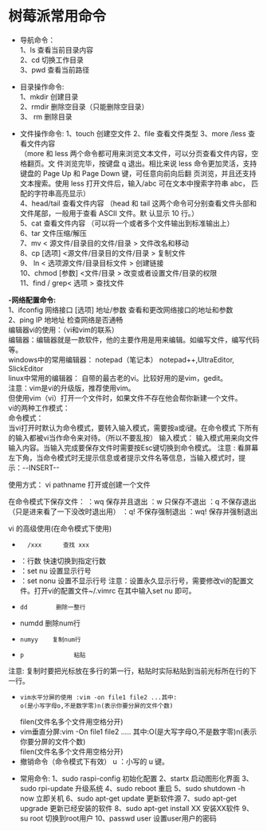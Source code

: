 # 树莓派常用命令
 
- 导航命令：  
 1、ls   查看当前目录内容  
 2、cd   <name>   切换工作目录   
 3、pwd  查看当前路径  
- 目录操作命令:    
1、mkdir   <name>   创建目录  
2、rmdir  <name> 删除空目录（只能删除空目录）  
3、 rm  <name>   删除目录  

- 文件操作命令:
1、touch   <name>    创建空文件
2、file  <filename>      查看文件类型
3、more /less  <name>   查看文件内容  
 （more 和 less 两个命令都可用来浏览文本文件，可以分页查看文件内容，空格翻页。文 件浏览完毕，按键盘 q 退出。相比来说 less 命令更加灵活，支持键盘的 Page Up 和 Page Down 键，可任意向前向后翻 页浏览，并且还支持文本搜索。使用 less 打开文件后，输入/abc 可在文本中搜索字符串 abc， 匹配的字符串高亮显示）    
4、head/tail    <name>  查看文件内容 （head 和 tail 这两个命令可分别查看文件头部和文件尾部，一般用于查看 ASCII 文件。默 认显示 10 行。）  
5、cat      <name>      查看文件内容 （可以将一个或者多个文件输出到标准输出上）    
6、tar      <name>     文件压缩/解压    
7、mv       < 源文件/目录目的文件/目录 >      文件改名和移动     
8、cp       [选项] <源文件/目录目的文件/目录 > 复制文件    
9、 ln      < 选项源文件/目录目标文件 >        创建链接    
10、chmod [参数] <文件/目录  >                改变或者设置文件/目录的权限     
11、find   <name> /  grep<  选项   >                   查找文件    

**-网络配置命令:**  
 1、ifconfig   网络接口 [选项] 地址/参数     查看和更改网络接口的地址和参数   
 2、ping              IP 地地址                       检查网络是否通畅   
编辑器vi的使用：（vi和vim的联系）  
编辑器：编辑器就是一款软件，他的主要作用是用来编辑。如编写文件，编写代码等。  
windows中的常用编辑器： notepad（笔记本） notepad++,UltraEditor, SlickEditor  
linux中常用的编辑器：  自带的最古老的vi。比较好用的是vim，gedit。  
注意：vim是vi的升级版，推荐使用vim。   
 但使用vim（vi）打开一个文件时，如果文件不存在他会帮你新建一个文件。  
  vi的两种工作模式：  
  命令模式：  
  当vi打开时默认为命令模式，要转入输入模式，需要按a或i键。在命令模式               下所有的输入都被vi当作命令来对待。（所以不要乱按）
  输入模式： 输入模式用来向文件输入内容。当输入完成要保存文件时需要按Esc键切换到命令模式。
注意 :  看屏幕左下角，当命令模式时无提示信息或者提示文件名等信息，当输入模式时，提示：--INSERT--

  使用方式：  vi  pathname     打开或创建一个文件

在命令模式下保存文件：
        ：wq      保存并且退出
        ：w         只保存不退出
         ：q         不保存退出  （只是进来看了一下没改时退出用）
         ：q!         不保存强制退出
         ：wq!      保存并强制退出

vi  的高级使用(在命令模式下使用)
*       /xxx      查找 xxx 
*  ：行数   快速切换到指定行数
*  ：set nu  设置显示行号
*   ：set nonu  设置不显示行号
注意：设置永久显示行号，需要修改vi的配置文件。打开vi的配置文件~/.vimrc 在其中输入set nu 即可。
*     dd        删除一整行
*    numdd    删除num行
*     numyy    复制num行
*     p              粘贴
 注意:    复制时要把光标放在多行的第一行，粘贴时实际粘贴到当前光标所在行的下一行。

*     vim水平分屏的使用 :vim -on file1 file2 ...其中:
      o(是小写字母o,不是数字零)n(表示你要分屏的文件个数)
     filen(文件名多个文件用空格分开)
*  vim垂直分屏:vim -On file1 file2 .....
 其中:O(是大写字母O,不是数字零)n(表示你要分屏的文件个数)    
       filen(文件名多个文件用空格分开)
*  撤销命令（命令模式下有效）
u ：小写的 u 键。 
-  常用命令:
  1、sudo raspi-config  初始化配置
  2、startx 启动图形化界面
  3、sudo rpi-update 升级系统
  4、sudo reboot 重启
  5、sudo shutdown -h now 立即关机
  6、sudo apt-get update   更新软件源
  7、sudo apt-get upgrade  更新已经安装的软件
  8、sudo apt-get install XX  安装XX软件
  9、su root 切换到root用户
 10、passwd user  设置user用户的密码
 





